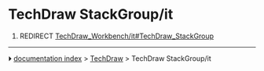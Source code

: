# TechDraw StackGroup/it
1.  REDIRECT [TechDraw_Workbench/it#TechDraw_StackGroup](TechDraw_Workbench/it#TechDraw_StackGroup.md)



---
⏵ [documentation index](../README.md) > [TechDraw](TechDraw_Workbench.md) > TechDraw StackGroup/it
